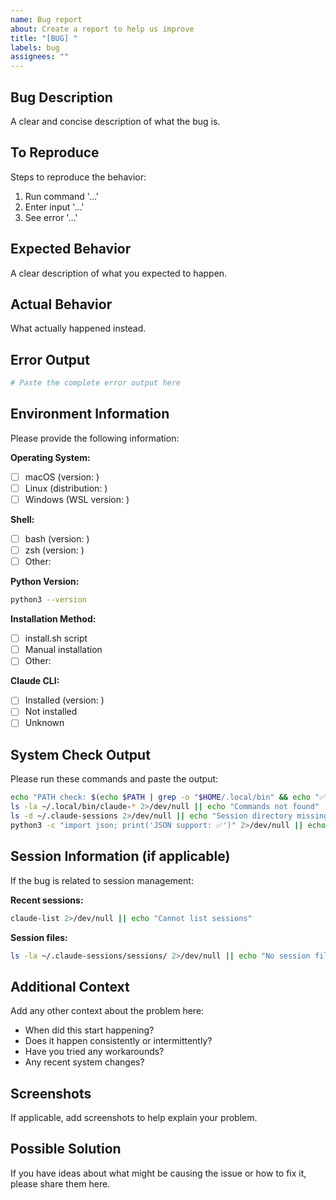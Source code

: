 ```yaml
---
name: Bug report
about: Create a report to help us improve
title: "[BUG] "
labels: bug
assignees: ""
---
```


## Bug Description

A clear and concise description of what the bug is.

## To Reproduce

Steps to reproduce the behavior:

1. Run command '...'
2. Enter input '...'
3. See error '...'

## Expected Behavior

A clear description of what you expected to happen.

## Actual Behavior

What actually happened instead.

## Error Output

```bash
# Paste the complete error output here
```

## Environment Information

Please provide the following information:

**Operating System:**

- [ ] macOS (version: )
- [ ] Linux (distribution: )
- [ ] Windows (WSL version: )

**Shell:**

- [ ] bash (version: )
- [ ] zsh (version: )
- [ ] Other:

**Python Version:**

```bash
python3 --version
```

**Installation Method:**

- [ ] install.sh script
- [ ] Manual installation
- [ ] Other:

**Claude CLI:**

- [ ] Installed (version: )
- [ ] Not installed
- [ ] Unknown

## System Check Output

Please run these commands and paste the output:

```bash
echo "PATH check: $(echo $PATH | grep -o "$HOME/.local/bin" && echo "✅ Found" || echo "❌ Missing")"
ls -la ~/.local/bin/claude-* 2>/dev/null || echo "Commands not found"
ls -d ~/.claude-sessions 2>/dev/null || echo "Session directory missing"
python3 -c "import json; print('JSON support: ✅')" 2>/dev/null || echo "Python JSON issue"
```

## Session Information (if applicable)

If the bug is related to session management:

**Recent sessions:**

```bash
claude-list 2>/dev/null || echo "Cannot list sessions"
```

**Session files:**

```bash
ls -la ~/.claude-sessions/sessions/ 2>/dev/null || echo "No session files"
```

## Additional Context

Add any other context about the problem here:

- When did this start happening?
- Does it happen consistently or intermittently?
- Have you tried any workarounds?
- Any recent system changes?

## Screenshots

If applicable, add screenshots to help explain your problem.

## Possible Solution

If you have ideas about what might be causing the issue or how to fix it, please share them here.
